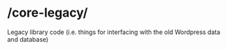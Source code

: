 # /core-legacy/

Legacy library code (i.e. things for interfacing with the old Wordpress data and database)
